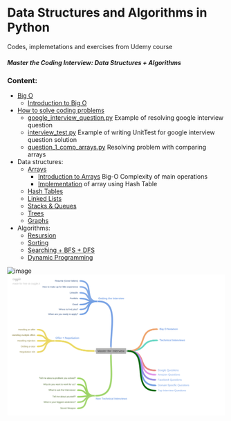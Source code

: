 # Data Structures and Algorithms in Python
Codes, implemetations and exercises from Udemy course 
##### Master the Coding Interview: Data Structures + Algorithms

### Content:
 - [Big O](https://github.com/DreadYo/data_structures_algorithms/blob/7c45dc5d3858d494dbc7f6f52851436fd23f8027/big_o)
    - [Introduction to Big O](https://github.com/DreadYo/data_structures_algorithms/blob/7c45dc5d3858d494dbc7f6f52851436fd23f8027/big_o/inroduction_big_o.py)
 - [How to solve coding problems](https://github.com/DreadYo/data_structures_algorithms/tree/main/solve_coding_problems)
    - [google_interview_question.py](https://github.com/DreadYo/data_structures_algorithms/blob/e9e44579e549dcd4c6796e927b46123316ade533/solve_coding_problems/google_interview_question.py)
Example of resolving google interview question
    - [interview_test.py](https://github.com/DreadYo/data_structures_algorithms/blob/e9e44579e549dcd4c6796e927b46123316ade533/solve_coding_problems/interview_test.py)
Example of writing UnitTest for google interview question solution
    - [question_1_comp_arrays.py](https://github.com/DreadYo/data_structures_algorithms/blob/e9e44579e549dcd4c6796e927b46123316ade533/solve_coding_problems/question_1_comp_arrays.py)
Resolving problem with comparing arrays
 - Data structures:
   - [Arrays](https://github.com/DreadYo/data_structures_algorithms/tree/main/arrays)
     - [Introduction to Arrays](https://github.com/DreadYo/data_structures_algorithms/blob/e9e44579e549dcd4c6796e927b46123316ade533/arrays/arrays_introduction.py) Big-O Complexity of main operations
     - [Implementation](https://github.com/DreadYo/data_structures_algorithms/blob/e9e44579e549dcd4c6796e927b46123316ade533/arrays/arrays_implementation.py) of array using Hash Table
   - [Hash Tables](https://github.com/DreadYo/data_structures_algorithms/tree/main/hash_tables)
   - [Linked Lists](https://github.com/DreadYo/data_structures_algorithms/tree/main/linked_lists)
   - [Stacks & Queues](https://github.com/DreadYo/data_structures_algorithms/tree/main/stacks_queues)
   - [Trees](https://github.com/DreadYo/data_structures_algorithms/tree/main/trees)
   - [Graphs](https://github.com/DreadYo/data_structures_algorithms/tree/main/graphs)
 - Algorithms:
   - [Resursion](https://github.com/DreadYo/data_structures_algorithms/tree/main/algorithms_recursion)
   - [Sorting](https://github.com/DreadYo/data_structures_algorithms/tree/main/algorithms_sorting)
   - [Searching + BFS + DFS](https://github.com/DreadYo/data_structures_algorithms/tree/main/algorithms_searching)
   - [Dynamic Programming](https://github.com/DreadYo/data_structures_algorithms/tree/main/dynamic_programming)

![image](https://user-images.githubusercontent.com/35234991/146245323-4697b969-726f-4be7-b574-fd1cb17d0041.png)
![image](https://github.com/DreadYo/data_structures_algorithms/blob/43dab3f100357a928d9d1fd3ec3c8858261053ec/Master_the_Interview.png)
